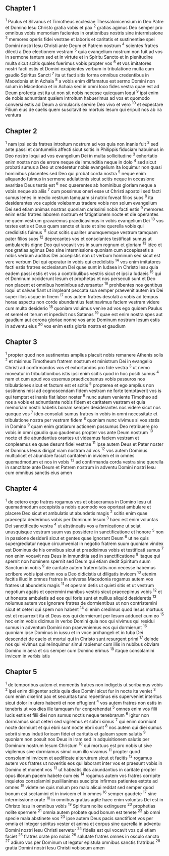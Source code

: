 ## Chapter 1

<sup>1</sup> Paulus et Silvanus et Timotheus ecclesiae Thessalonicensium in Deo Patre et Domino Iesu Christo gratia vobis et pax
<sup>2</sup> gratias agimus Deo semper pro omnibus vobis memoriam facientes in orationibus nostris sine intermissione
<sup>3</sup> memores operis fidei vestrae et laboris et caritatis et sustinentiae spei Domini nostri Iesu Christi ante Deum et Patrem nostrum
<sup>4</sup> scientes fratres dilecti a Deo electionem vestram
<sup>5</sup> quia evangelium nostrum non fuit ad vos in sermone tantum sed et in virtute et in Spiritu Sancto et in plenitudine multa sicut scitis quales fuerimus vobis propter vos
<sup>6</sup> et vos imitatores nostri facti estis et Domini excipientes verbum in tribulatione multa cum gaudio Spiritus Sancti
<sup>7</sup> ita ut facti sitis forma omnibus credentibus in Macedonia et in Achaia
<sup>8</sup> a vobis enim diffamatus est sermo Domini non solum in Macedonia et in Achaia sed in omni loco fides vestra quae est ad Deum profecta est ita ut non sit nobis necesse quicquam loqui
<sup>9</sup> ipsi enim de nobis adnuntiant qualem introitum habuerimus ad vos et quomodo conversi estis ad Deum a simulacris servire Deo vivo et vero
<sup>10</sup> et expectare Filium eius de caelis quem suscitavit ex mortuis Iesum qui eripuit nos ab ira ventura
## Chapter 2

<sup>1</sup> nam ipsi scitis fratres introitum nostrum ad vos quia non inanis fuit
<sup>2</sup> sed ante passi et contumeliis affecti sicut scitis in Philippis fiduciam habuimus in Deo nostro loqui ad vos evangelium Dei in multa sollicitudine
<sup>3</sup> exhortatio enim nostra non de errore neque de inmunditia neque in dolo
<sup>4</sup> sed sicut probati sumus a Deo ut crederetur nobis evangelium ita loquimur non quasi hominibus placentes sed Deo qui probat corda nostra
<sup>5</sup> neque enim aliquando fuimus in sermone adulationis sicut scitis neque in occasione avaritiae Deus testis est
<sup>6</sup> nec quaerentes ab hominibus gloriam neque a vobis neque ab aliis
<sup>7</sup> cum possimus oneri esse ut Christi apostoli sed facti sumus lenes in medio vestrum tamquam si nutrix foveat filios suos
<sup>8</sup> ita desiderantes vos cupide volebamus tradere vobis non solum evangelium Dei sed etiam animas nostras quoniam carissimi nobis facti estis
<sup>9</sup> memores enim estis fratres laborem nostrum et fatigationem nocte et die operantes ne quem vestrum gravaremus praedicavimus in vobis evangelium Dei
<sup>10</sup> vos testes estis et Deus quam sancte et iuste et sine querella vobis qui credidistis fuimus
<sup>11</sup> sicut scitis qualiter unumquemque vestrum tamquam pater filios suos
<sup>12</sup> deprecantes vos et consolantes testificati sumus ut ambularetis digne Deo qui vocavit vos in suum regnum et gloriam
<sup>13</sup> ideo et nos gratias agimus Deo sine intermissione quoniam cum accepissetis a nobis verbum auditus Dei accepistis non ut verbum hominum sed sicut est vere verbum Dei qui operatur in vobis qui credidistis
<sup>14</sup> vos enim imitatores facti estis fratres ecclesiarum Dei quae sunt in Iudaea in Christo Iesu quia eadem passi estis et vos a contribulibus vestris sicut et ipsi a Iudaeis
<sup>15</sup> qui et Dominum occiderunt Iesum et prophetas et nos persecuti sunt et Deo non placent et omnibus hominibus adversantur
<sup>16</sup> prohibentes nos gentibus loqui ut salvae fiant ut impleant peccata sua semper praevenit autem ira Dei super illos usque in finem
<sup>17</sup> nos autem fratres desolati a vobis ad tempus horae aspectu non corde abundantius festinavimus faciem vestram videre cum multo desiderio
<sup>18</sup> quoniam voluimus venire ad vos ego quidem Paulus et semel et iterum et inpedivit nos Satanas
<sup>19</sup> quae est enim nostra spes aut gaudium aut corona gloriae nonne vos ante Dominum nostrum Iesum estis in adventu eius
<sup>20</sup> vos enim estis gloria nostra et gaudium
## Chapter 3

<sup>1</sup> propter quod non sustinentes amplius placuit nobis remanere Athenis solis
<sup>2</sup> et misimus Timotheum fratrem nostrum et ministrum Dei in evangelio Christi ad confirmandos vos et exhortandos pro fide vestra
<sup>3</sup> ut nemo moveatur in tribulationibus istis ipsi enim scitis quod in hoc positi sumus
<sup>4</sup> nam et cum apud vos essemus praedicebamus vobis passuros nos tribulationes sicut et factum est et scitis
<sup>5</sup> propterea et ego amplius non sustinens misi ad cognoscendam fidem vestram ne forte temptaverit vos is qui temptat et inanis fiat labor noster
<sup>6</sup> nunc autem veniente Timotheo ad nos a vobis et adnuntiante nobis fidem et caritatem vestram et quia memoriam nostri habetis bonam semper desiderantes nos videre sicut nos quoque vos
<sup>7</sup> ideo consolati sumus fratres in vobis in omni necessitate et tribulatione nostra per vestram fidem
<sup>8</sup> quoniam nunc vivimus si vos statis in Domino
<sup>9</sup> quam enim gratiarum actionem possumus Deo retribuere pro vobis in omni gaudio quo gaudemus propter vos ante Deum nostrum
<sup>10</sup> nocte et die abundantius orantes ut videamus faciem vestram et conpleamus ea quae desunt fidei vestrae
<sup>11</sup> ipse autem Deus et Pater noster et Dominus Iesus dirigat viam nostram ad vos
<sup>12</sup> vos autem Dominus multiplicet et abundare faciat caritatem in invicem et in omnes quemadmodum et nos in vobis
<sup>13</sup> ad confirmanda corda vestra sine querella in sanctitate ante Deum et Patrem nostrum in adventu Domini nostri Iesu cum omnibus sanctis eius amen
## Chapter 4

<sup>1</sup> de cetero ergo fratres rogamus vos et obsecramus in Domino Iesu ut quemadmodum accepistis a nobis quomodo vos oporteat ambulare et placere Deo sicut et ambulatis ut abundetis magis
<sup>2</sup> scitis enim quae praecepta dederimus vobis per Dominum Iesum
<sup>3</sup> haec est enim voluntas Dei sanctificatio vestra
<sup>4</sup> ut abstineatis vos a fornicatione ut sciat unusquisque vestrum suum vas possidere in sanctificatione et honore
<sup>5</sup> non in passione desiderii sicut et gentes quae ignorant Deum
<sup>6</sup> ut ne quis supergrediatur neque circumveniat in negotio fratrem suum quoniam vindex est Dominus de his omnibus sicut et praediximus vobis et testificati sumus
<sup>7</sup> non enim vocavit nos Deus in inmunditia sed in sanctificatione
<sup>8</sup> itaque qui spernit non hominem spernit sed Deum qui etiam dedit Spiritum suum Sanctum in vobis
<sup>9</sup> de caritate autem fraternitatis non necesse habemus scribere vobis ipsi enim vos a Deo didicistis ut diligatis invicem
<sup>10</sup> etenim facitis illud in omnes fratres in universa Macedonia rogamus autem vos fratres ut abundetis magis
<sup>11</sup> et operam detis ut quieti sitis et ut vestrum negotium agatis et operemini manibus vestris sicut praecepimus vobis
<sup>12</sup> et ut honeste ambuletis ad eos qui foris sunt et nullius aliquid desideretis
<sup>13</sup> nolumus autem vos ignorare fratres de dormientibus ut non contristemini sicut et ceteri qui spem non habent
<sup>14</sup> si enim credimus quod Iesus mortuus est et resurrexit ita et Deus eos qui dormierunt per Iesum adducet cum eo
<sup>15</sup> hoc enim vobis dicimus in verbo Domini quia nos qui vivimus qui residui sumus in adventum Domini non praeveniemus eos qui dormierunt
<sup>16</sup> quoniam ipse Dominus in iussu et in voce archangeli et in tuba Dei descendet de caelo et mortui qui in Christo sunt resurgent primi
<sup>17</sup> deinde nos qui vivimus qui relinquimur simul rapiemur cum illis in nubibus obviam Domino in aera et sic semper cum Domino erimus
<sup>18</sup> itaque consolamini invicem in verbis istis
## Chapter 5

<sup>1</sup> de temporibus autem et momentis fratres non indigetis ut scribamus vobis
<sup>2</sup> ipsi enim diligenter scitis quia dies Domini sicut fur in nocte ita veniet
<sup>3</sup> cum enim dixerint pax et securitas tunc repentinus eis superveniet interitus sicut dolor in utero habenti et non effugient
<sup>4</sup> vos autem fratres non estis in tenebris ut vos dies ille tamquam fur conprehendat
<sup>5</sup> omnes enim vos filii lucis estis et filii diei non sumus noctis neque tenebrarum
<sup>6</sup> igitur non dormiamus sicut ceteri sed vigilemus et sobrii simus
<sup>7</sup> qui enim dormiunt nocte dormiunt et qui ebrii sunt nocte ebrii sunt
<sup>8</sup> nos autem qui diei sumus sobrii simus induti loricam fidei et caritatis et galeam spem salutis
<sup>9</sup> quoniam non posuit nos Deus in iram sed in adquisitionem salutis per Dominum nostrum Iesum Christum
<sup>10</sup> qui mortuus est pro nobis ut sive vigilemus sive dormiamus simul cum illo vivamus
<sup>11</sup> propter quod consolamini invicem et aedificate alterutrum sicut et facitis
<sup>12</sup> rogamus autem vos fratres ut noveritis eos qui laborant inter vos et praesunt vobis in Domino et monent vos
<sup>13</sup> ut habeatis illos abundantius in caritate propter opus illorum pacem habete cum eis
<sup>14</sup> rogamus autem vos fratres corripite inquietos consolamini pusillianimes suscipite infirmos patientes estote ad omnes
<sup>15</sup> videte ne quis malum pro malo alicui reddat sed semper quod bonum est sectamini et in invicem et in omnes
<sup>16</sup> semper gaudete
<sup>17</sup> sine intermissione orate
<sup>18</sup> in omnibus gratias agite haec enim voluntas Dei est in Christo Iesu in omnibus vobis
<sup>19</sup> Spiritum nolite extinguere
<sup>20</sup> prophetias nolite spernere
<sup>21</sup> omnia autem probate quod bonum est tenete
<sup>22</sup> ab omni specie mala abstinete vos
<sup>23</sup> ipse autem Deus pacis sanctificet vos per omnia et integer spiritus vester et anima et corpus sine querella in adventu Domini nostri Iesu Christi servetur
<sup>24</sup> fidelis est qui vocavit vos qui etiam faciet
<sup>25</sup> fratres orate pro nobis
<sup>26</sup> salutate fratres omnes in osculo sancto
<sup>27</sup> adiuro vos per Dominum ut legatur epistula omnibus sanctis fratribus
<sup>28</sup> gratia Domini nostri Iesu Christi vobiscum amen